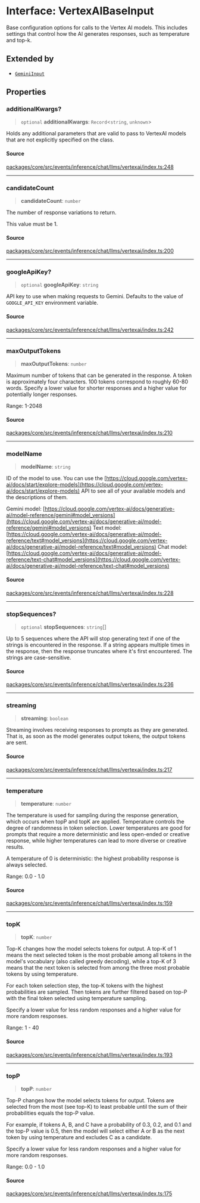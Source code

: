 # Interface: VertexAIBaseInput

Base configuration options for calls to the Vertex AI models. This includes
settings that control how the AI generates responses, such as temperature and top-k.

## Extended by

- [`GeminiInput`](GeminiInput.md)

## Properties

### additionalKwargs?

> `optional` **additionalKwargs**: `Record`\<`string`, `unknown`\>

Holds any additional parameters that are valid to pass to
VertexAI models that are not explicitly specified on the class.

#### Source

[packages/core/src/events/inference/chat/llms/vertexai/index.ts:248](https://github.com/VictorS67/encre/blob/c09849eb59af073bf23be826a912f2ba4f635f93/packages/core/src/events/inference/chat/llms/vertexai/index.ts#L248)

***

### candidateCount

> **candidateCount**: `number`

The number of response variations to return.

This value must be 1.

#### Source

[packages/core/src/events/inference/chat/llms/vertexai/index.ts:200](https://github.com/VictorS67/encre/blob/c09849eb59af073bf23be826a912f2ba4f635f93/packages/core/src/events/inference/chat/llms/vertexai/index.ts#L200)

***

### googleApiKey?

> `optional` **googleApiKey**: `string`

API key to use when making requests to Gemini. Defaults to the value of
`GOOGLE_API_KEY` environment variable.

#### Source

[packages/core/src/events/inference/chat/llms/vertexai/index.ts:242](https://github.com/VictorS67/encre/blob/c09849eb59af073bf23be826a912f2ba4f635f93/packages/core/src/events/inference/chat/llms/vertexai/index.ts#L242)

***

### maxOutputTokens

> **maxOutputTokens**: `number`

Maximum number of tokens that can be generated in the response. A token
is approximately four characters. 100 tokens correspond to roughly 60-80
words. Specify a lower value for shorter responses and a higher value for
potentially longer responses.

Range: 1-2048

#### Source

[packages/core/src/events/inference/chat/llms/vertexai/index.ts:210](https://github.com/VictorS67/encre/blob/c09849eb59af073bf23be826a912f2ba4f635f93/packages/core/src/events/inference/chat/llms/vertexai/index.ts#L210)

***

### modelName

> **modelName**: `string`

ID of the model to use. You can use the
[https://cloud.google.com/vertex-ai/docs/start/explore-models](https://cloud.google.com/vertex-ai/docs/start/explore-models) API to
see all of your available models and the descriptions of them.

Gemini model: [https://cloud.google.com/vertex-ai/docs/generative-ai/model-reference/gemini#model_versions](https://cloud.google.com/vertex-ai/docs/generative-ai/model-reference/gemini#model_versions)
Text model: [https://cloud.google.com/vertex-ai/docs/generative-ai/model-reference/text#model_versions](https://cloud.google.com/vertex-ai/docs/generative-ai/model-reference/text#model_versions)
Chat model: [https://cloud.google.com/vertex-ai/docs/generative-ai/model-reference/text-chat#model_versions](https://cloud.google.com/vertex-ai/docs/generative-ai/model-reference/text-chat#model_versions)

#### Source

[packages/core/src/events/inference/chat/llms/vertexai/index.ts:228](https://github.com/VictorS67/encre/blob/c09849eb59af073bf23be826a912f2ba4f635f93/packages/core/src/events/inference/chat/llms/vertexai/index.ts#L228)

***

### stopSequences?

> `optional` **stopSequences**: `string`[]

Up to 5 sequences where the API will stop generating text if one of the
strings is encountered in the response. If a string appears multiple
times in the response, then the response truncates where it's first
encountered. The strings are case-sensitive.

#### Source

[packages/core/src/events/inference/chat/llms/vertexai/index.ts:236](https://github.com/VictorS67/encre/blob/c09849eb59af073bf23be826a912f2ba4f635f93/packages/core/src/events/inference/chat/llms/vertexai/index.ts#L236)

***

### streaming

> **streaming**: `boolean`

Streaming involves receiving responses to prompts as they are generated.
That is, as soon as the model generates output tokens, the output tokens
are sent.

#### Source

[packages/core/src/events/inference/chat/llms/vertexai/index.ts:217](https://github.com/VictorS67/encre/blob/c09849eb59af073bf23be826a912f2ba4f635f93/packages/core/src/events/inference/chat/llms/vertexai/index.ts#L217)

***

### temperature

> **temperature**: `number`

The temperature is used for sampling during the response generation,
which occurs when topP and topK are applied. Temperature controls the
degree of randomness in token selection. Lower temperatures are good
for prompts that require a more deterministic and less open-ended or
creative response, while higher temperatures can lead to more diverse
or creative results.

A temperature of 0 is deterministic: the highest probability response
is always selected.

Range: 0.0 - 1.0

#### Source

[packages/core/src/events/inference/chat/llms/vertexai/index.ts:159](https://github.com/VictorS67/encre/blob/c09849eb59af073bf23be826a912f2ba4f635f93/packages/core/src/events/inference/chat/llms/vertexai/index.ts#L159)

***

### topK

> **topK**: `number`

Top-K changes how the model selects tokens for output. A top-K of 1 means
the next selected token is the most probable among all tokens in the model's
vocabulary (also called greedy decoding), while a top-K of 3 means that
the next token is selected from among the three most probable tokens by
using temperature.

For each token selection step, the top-K tokens with the highest probabilities
are sampled. Then tokens are further filtered based on top-P with the final
token selected using temperature sampling.

Specify a lower value for less random responses and a higher value for more
random responses.

Range: 1 - 40

#### Source

[packages/core/src/events/inference/chat/llms/vertexai/index.ts:193](https://github.com/VictorS67/encre/blob/c09849eb59af073bf23be826a912f2ba4f635f93/packages/core/src/events/inference/chat/llms/vertexai/index.ts#L193)

***

### topP

> **topP**: `number`

Top-P changes how the model selects tokens for output. Tokens are
selected from the most (see top-K) to least probable until the sum of
their probabilities equals the top-P value.

For example, if tokens A, B, and C have a probability of 0.3, 0.2, and
0.1 and the top-P value is 0.5, then the model will select either A or
B as the next token by using temperature and excludes C as a candidate.

Specify a lower value for less random responses and a higher value for
more random responses.

Range: 0.0 - 1.0

#### Source

[packages/core/src/events/inference/chat/llms/vertexai/index.ts:175](https://github.com/VictorS67/encre/blob/c09849eb59af073bf23be826a912f2ba4f635f93/packages/core/src/events/inference/chat/llms/vertexai/index.ts#L175)
